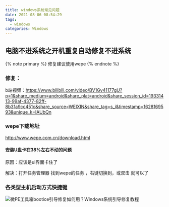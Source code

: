 ```yaml
---
title: windows系统常见问题
date: 2021-08-06 08:54:29
tags:
  - windows 
categories: Windows 
---
```


## 电脑不进系统之开机重复自动修复不进系统
{% note primary %} 修复建议使用wepe {% endnote %}
### 修复：

b站视频：https://www.bilibili.com/video/BV1Gv41177gU?p=1&share_medium=android&share_plat=android&share_session_id=19331413-99af-4377-82ff-8b31a9cc451c&share_source=WEIXIN&share_tag=s_i&timestamp=1628169593&unique_k=IAUbQn

### wepe下载地址

http://www.wepe.com.cn/download.html

#### 安装U盘卡在38%左右不动的问题

原因：应该是ui界面卡住了

解决：打开任务管理器 找到wepe的任务 ，右键切换到，或双击 就可以了

### 各类型主机启动方式快捷键

![微PE工具箱bootice引导修复如何用？Windows系统引导修复教程](https://gitee.com/bitbw/my-gallery/raw/master/img/%E7%94%B5%E8%84%91%E5%93%81%E7%89%8C%E7%9A%84%E5%BC%80%E6%9C%BA%E7%83%AD%E9%94%AE1-200P31H100463.jpg)
